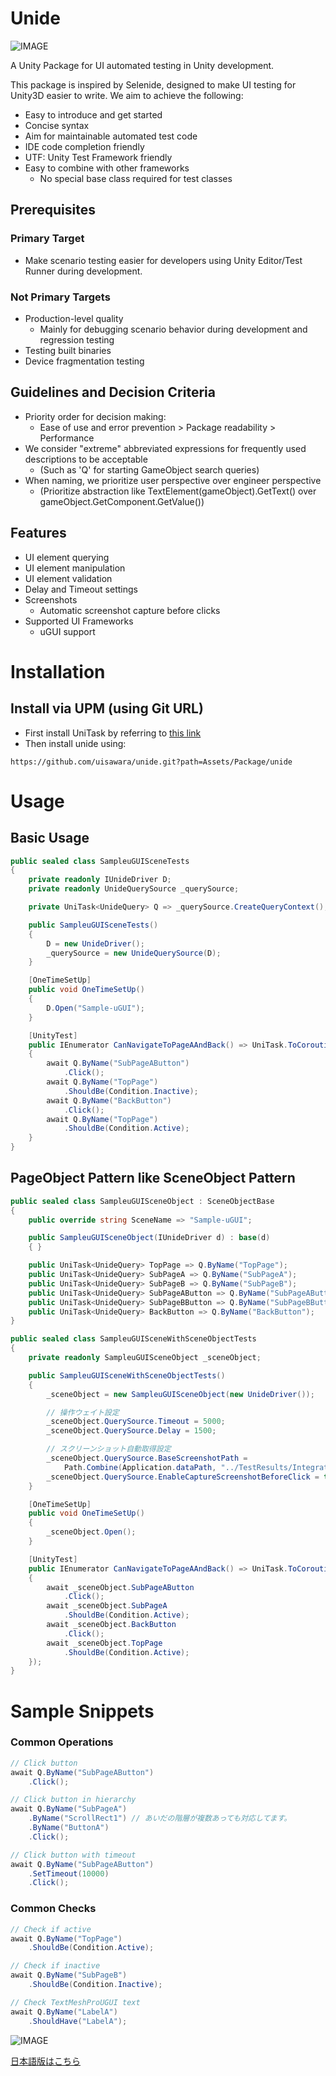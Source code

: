 # Unide

![IMAGE](https://github.com/uisawara/unide/blob/main/CodeCoverage/Report/badge_combined.svg)

A Unity Package for UI automated testing in Unity development.

This package is inspired by Selenide, designed to make UI testing for Unity3D easier to write.
We aim to achieve the following:

- Easy to introduce and get started
- Concise syntax
- Aim for maintainable automated test code
- IDE code completion friendly
- UTF: Unity Test Framework friendly
- Easy to combine with other frameworks
  - No special base class required for test classes

## Prerequisites

### Primary Target

- Make scenario testing easier for developers using Unity Editor/Test Runner during development.

### Not Primary Targets

- Production-level quality
  - Mainly for debugging scenario behavior during development and regression testing
- Testing built binaries
- Device fragmentation testing

## Guidelines and Decision Criteria

- Priority order for decision making:
  - Ease of use and error prevention > Package readability > Performance
- We consider "extreme" abbreviated expressions for frequently used descriptions to be acceptable
  - (Such as 'Q' for starting GameObject search queries)
- When naming, we prioritize user perspective over engineer perspective
  - (Prioritize abstraction like TextElement(gameObject).GetText() over gameObject.GetComponent<TextMesh>.GetValue())

## Features

- UI element querying
- UI element manipulation
- UI element validation
- Delay and Timeout settings
- Screenshots
  - Automatic screenshot capture before clicks
- Supported UI Frameworks
  - uGUI support

# Installation

## Install via UPM (using Git URL)

- First install UniTask by referring to [this link](https://github.com/Cysharp/UniTask)
- Then install unide using:

```
https://github.com/uisawara/unide.git?path=Assets/Package/unide
```

# Usage

## Basic Usage

```C#
public sealed class SampleuGUISceneTests
{
    private readonly IUnideDriver D;
    private readonly UnideQuerySource _querySource;

    private UniTask<UnideQuery> Q => _querySource.CreateQueryContext();

    public SampleuGUISceneTests()
    {
        D = new UnideDriver();
        _querySource = new UnideQuerySource(D);
    }

    [OneTimeSetUp]
    public void OneTimeSetUp()
    {
        D.Open("Sample-uGUI");
    }

    [UnityTest]
    public IEnumerator CanNavigateToPageAAndBack() => UniTask.ToCoroutine(async () =>
    {
        await Q.ByName("SubPageAButton")
            .Click();
        await Q.ByName("TopPage")
            .ShouldBe(Condition.Inactive);
        await Q.ByName("BackButton")
            .Click();
        await Q.ByName("TopPage")
            .ShouldBe(Condition.Active);
    }
}
```

## PageObject Pattern like SceneObject Pattern

```c#
public sealed class SampleuGUISceneObject : SceneObjectBase
{
    public override string SceneName => "Sample-uGUI";

    public SampleuGUISceneObject(IUnideDriver d) : base(d)
    { }

    public UniTask<UnideQuery> TopPage => Q.ByName("TopPage");
    public UniTask<UnideQuery> SubPageA => Q.ByName("SubPageA");
    public UniTask<UnideQuery> SubPageB => Q.ByName("SubPageB");
    public UniTask<UnideQuery> SubPageAButton => Q.ByName("SubPageAButton");
    public UniTask<UnideQuery> SubPageBButton => Q.ByName("SubPageBButton");
    public UniTask<UnideQuery> BackButton => Q.ByName("BackButton");
}

public sealed class SampleuGUISceneWithSceneObjectTests
{
    private readonly SampleuGUISceneObject _sceneObject;

    public SampleuGUISceneWithSceneObjectTests()
    {
        _sceneObject = new SampleuGUISceneObject(new UnideDriver());

        // 操作ウェイト設定
        _sceneObject.QuerySource.Timeout = 5000;
        _sceneObject.QuerySource.Delay = 1500;

        // スクリーンショット自動取得設定
        _sceneObject.QuerySource.BaseScreenshotPath =
            Path.Combine(Application.dataPath, "../TestResults/IntegrationTests/Screenshots");
        _sceneObject.QuerySource.EnableCaptureScreenshotBeforeClick = true;
    }

    [OneTimeSetUp]
    public void OneTimeSetUp()
    {
        _sceneObject.Open();
    }

    [UnityTest]
    public IEnumerator CanNavigateToPageAAndBack() => UniTask.ToCoroutine(async () =>
    {
        await _sceneObject.SubPageAButton
            .Click();
        await _sceneObject.SubPageA
            .ShouldBe(Condition.Active);
        await _sceneObject.BackButton
            .Click();
        await _sceneObject.TopPage
            .ShouldBe(Condition.Active);
    });
}
```

# Sample Snippets

### Common Operations

```c#
// Click button
await Q.ByName("SubPageAButton")
    .Click();

// Click button in hierarchy
await Q.ByName("SubPageA")
    .ByName("ScrollRect1") // あいだの階層が複数あっても対応してます。
    .ByName("ButtonA")
    .Click();

// Click button with timeout
await Q.ByName("SubPageAButton")
    .SetTimeout(10000)
    .Click();
```

### Common Checks

```c#
// Check if active
await Q.ByName("TopPage")
    .ShouldBe(Condition.Active);

// Check if inactive
await Q.ByName("SubPageB")
    .ShouldBe(Condition.Inactive);

// Check TextMeshProUGUI text
await Q.ByName("LabelA")
    .ShouldHave("LabelA");
```

![IMAGE](https://github.com/uisawara/unide/blob/main/Assets/icon.png)

[日本語版はこちら](README.ja.md)
